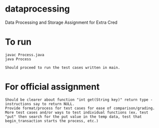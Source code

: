 # dataprocessing
Data Processing and Storage Assignment for Extra Cred

# To run
    javac Process.java
    java Process

    Should proceed to run the test cases written in main.

# For official assignment
    Should be clearer about function "int get(String key)" return type - instructions say to return NULL.
    Provide format/process for test cases for ease of comparison/grading.
    More test cases and/or ways to test individual functions (ex. test "put" then search for the put value in the temp data, test that begin_transaction starts the process, etc.)
